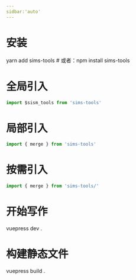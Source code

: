 ```yaml
---
sidbar:'auto'
---
```


# 安装
yarn add sims-tools # 或者：npm install sims-tools

# 全局引入
``` ts
import $sism_tools from 'sims-tools'
```

# 局部引入
``` ts
import { merge } from 'sims-tools'
```

# 按需引入
``` ts
import { merge } from 'sims-tools/'
```
# 开始写作
vuepress dev .

# 构建静态文件
vuepress build .